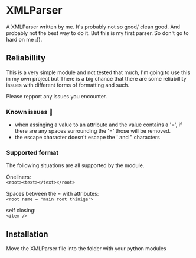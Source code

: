 # XMLParser
A XMLParser written by me.
It's probably not so good/ clean good. And probably not the best way to do it. But this is my first parser. So don't go to hard on me :)).

## Reliabillity
This is a very simple module and not tested that much, I'm going to use this in my own project but There is a big chance that there are some reliabillity issues with different forms of formatting and such.

Please repport any issues you encounter.

### Known issues :bug:
- when assinging a value to an attribute and the value contains a '=', if there are any spaces surrounding the '=' those will be removed.
- the escape character doesn't escape the ' and " characters

### Supported format
The following situations are all supported by the module.  

Oneliners:  
``<root><text></text></root>``

Spaces between the = with attributes:  
``<root name = "main root thinige">``

self closing:  
``<item />``

## Installation
Move the XMLParser file into the folder with your python modules